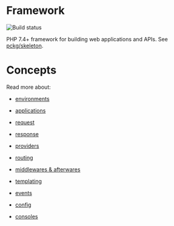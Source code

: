 # Framework

![Build status](https://github.com/pckg/framework/workflows/Pckg%20Framework%20CI/badge.svg)

PHP 7.4+ framework for building web applications and APIs. See [pckg/skeleton](https://github.com/pckg/skeleton).

# Concepts
Read more about:
- [environments](./src/Pckg/Framework/Environment/README.md)
- [applications](./src/Pckg/Framework/Application/README.md)
- [request](./src/Pckg/Framework/Request/README.md)
- [response](./src/Pckg/Framework/Response/README.md)
- [providers](./src/Pckg/Framework/Provider/README.md)
- [routing](./src/Pckg/Framework/Router/README.md)
- [middlewares & afterwares](./src/Pckg/Framework/Middleware/README.md)
- [templating](./src/Pckg/Framework/View/README.md)

- [events](./src/Pckg/Framework/View/README.md)
- [config](./src/Pckg/Framework/Config/README.md)
- [consoles](./src/Pckg/Framework/Console/README.md)
